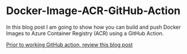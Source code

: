 # Docker-Image-ACR-GitHub-Action
In this blog post I am going to show how you can build and push Docker Images to Azure Container Registry (ACR) using a GitHub Action.

[Prior to working GitHub action, review this blog post](https://thomasthornton.cloud/2022/12/14/build-and-push-docker-image-to-azure-container-registry-using-github-action/)